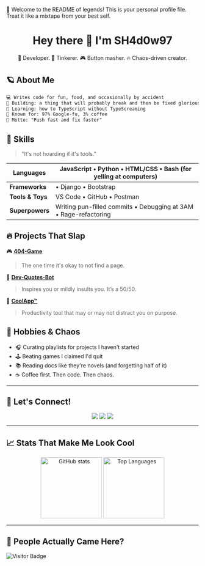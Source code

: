 

🎉 Welcome to the README of legends! 
This is your personal profile file. Treat it like a mixtape from your best self.


<h1 align="center">Hey there 👋 I'm SH4d0w97</h1>
<p align="center">🚀 Developer. 🧠 Tinkerer. 🎮 Button masher. 🔥 Chaos-driven creator.</p>



## 🪐 About Me

```txt
💻 Writes code for fun, food, and occasionally by accident  
🔭 Building: a thing that will probably break and then be fixed gloriously  
🌱 Learning: how to TypeScript without TypeScreaming  
🧠 Known for: 97% Google-fu, 3% coffee  
🚀 Motto: "Push fast and fix faster"
````


## 💼 Skills

> "It's not hoarding if it's tools."

| **Languages**    | JavaScript • Python • HTML/CSS • Bash (for yelling at computers) |
| ---------------- | ---------------------------------------------------------------- |
| **Frameworks**   | • Django • Bootstrap <!-- React • Node.js • Express • TailwindCSS • Vite -->                 |
| **Tools & Toys** | VS Code • GitHub • Postman  <!-- • Netlify • Docker (kinda) • Figma -->  |
| **Superpowers**  | Writing pun-filled commits • Debugging at 3AM • Rage-refactoring |



## 🔥 Projects That Slap

🎮 [**404-Game**](https://github.com/SH4d0w97/404-game)

> The one time it's okay to not find a page.

🧠 [**Dev-Quotes-Bot**](https://github.com/SH4d0w97/dev-quotes-bot)

> Inspires you or mildly insults you. It’s a 50/50.

🚀 [**CoolApp™**](https://github.com/SH4d0w97/coolapp)

> Productivity tool that may or may not distract you on purpose.



## 🎨 Hobbies & Chaos

* 🎧 Curating playlists for projects I haven't started
* 🕹️ Beating games I claimed I'd quit
* 📚 Reading docs like they're novels (and forgetting half of it)
* ☕ Coffee first. Then code. Then chaos.

---

## 🤝 Let's Connect!

<p align="center">
  <a href="mailto:you@example.com"><img src="https://img.shields.io/badge/-Email-D14836?style=for-the-badge&logo=gmail&logoColor=white"/></a>
  <a href="https://linkedin.com/in/your-profile"><img src="https://img.shields.io/badge/-LinkedIn-0077B5?style=for-the-badge&logo=linkedin&logoColor=white"/></a>
  <a href="https://yourportfolio.com"><img src="https://img.shields.io/badge/-Portfolio-000?style=for-the-badge&logo=firefox&logoColor=white"/></a>
</p>

---

## 📈 Stats That Make Me Look Cool

<p align="center">
  <img src="https://github-readme-stats.vercel.app/api?username=SH4d0w97&show_icons=true&theme=radical" alt="GitHub stats" height="160"/>
  <img src="https://github-readme-stats.vercel.app/api/top-langs/?username=SH4d0w97&layout=compact&theme=radical" alt="Top Languages" height="160"/>
</p>

---

## 👀 People Actually Came Here?

![Visitor Badge](https://visitor-badge.laobi.icu/badge?page_id=SH4d0w97\&title=👀+visitors)

<!-- 
🛠️ Pro tip: update the placeholders (SH4d0w97, your links, project names).
💡 Feeling fancy? Add GitHub trophies, animated gifs, or ASCII art.
-->

<!-- 
🎉 YOU DID IT. Your README is now 82% cooler. 
You’re welcome.
-->


